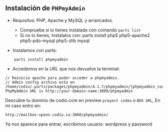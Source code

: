 ## Instalación de `PHPmyAdmin`

* Requisitos: PHP, Apache y MySQL y arrancados.
	* Comprueba si lo tienes instalado con comando `parts list`
    * Si no lo tienes, Instalalos con:
    		parts install php5 php5-apache2 php5-pdo-mysql php5-zlib mysql

* Instalamos con parts:
```
	parts install phpmyadmin
```
* Accedemos en la URL que nos devuelve la terminal:

```
// Reinicia apache para poder acceder a phpmyadmin.
// Admin config archivo esta en
/home/codio/.parts/packages/phpmyadmin/4.1.7/phpmyadmin/{phpmyadmin_config} 
PhpMyAdmin URL is http://your-domain-name:3000/phpmyadmin 
```
Descubre tu dominio de codio.com en preview `proyect index` o `BOX URL`, 
En mi caso entro en: 
```
http://mailbox-spoon.codio.io:3000/phpmyadmin/
```
Ya nos aparece para entrar, escribimos usuario: wordpress y password
